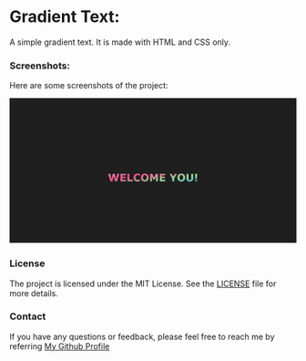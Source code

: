 # Gradient Text:

A simple gradient text. 
It is made with HTML and CSS only.

### Screenshots:
Here are some screenshots of the project:

![Screenshot 1](./screenshots/screen1.jpg)

### License

The project is licensed under the MIT License. See the [LICENSE](../../LICENSE) file for more details.

### Contact

If you have any questions or feedback, please feel free to reach me by referring [My Github Profile](https://github.com/ag-sanjjeev/)
